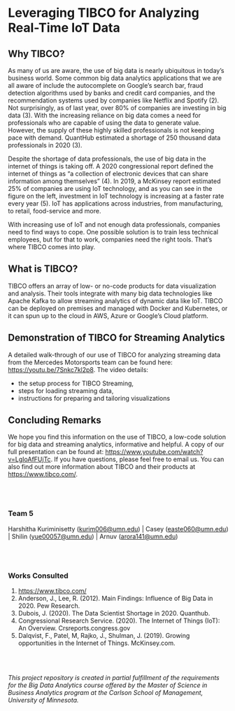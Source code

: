 # Leveraging TIBCO for Analyzing Real-Time IoT Data

## Why TIBCO?

As many of us are aware, the use of big data is nearly ubiquitous in today’s business world. Some common big data analytics applications that we are all aware of include the autocomplete on Google’s search bar, fraud detection algorithms used by banks and credit card companies, and the recommendation systems used by companies like Netflix and Spotify (2). Not surprisingly, as of last year, over 80% of companies are investing in big data (3). With the increasing reliance on big data comes a need for professionals who are capable of using the data to generate value. However, the supply of these highly skilled professionals is not keeping pace with demand. QuantHub estimated a shortage of 250 thousand data professionals in 2020 (3).

Despite the shortage of data professionals, the use of big data in the internet of things is taking off. A 2020 congressional report defined the internet of things as “a collection of electronic devices that can share information among themselves” (4). In 2019, a McKinsey report estimated 25% of companies are using IoT technology, and as you can see in the figure on the left, investment in IoT technology is increasing at a faster rate every year (5). IoT has applications across industries, from manufacturing, to retail, food-service and more.

With increasing use of IoT and not enough data professionals, companies need to find ways to cope. One possible solution is to train less technical employees, but for that to work, companies need the right tools. That’s where TIBCO comes into play.

## What is TIBCO?

TIBCO offers an array of low- or no-code products for data visualization and analysis. Their tools integrate with many big data technologies like Apache Kafka to allow streaming analytics of dynamic data like IoT. TIBCO can be deployed on premises and managed with Docker and Kubernetes, or it can spun up to the cloud in AWS, Azure or Google’s Cloud platform.

## Demonstration of TIBCO for Streaming Analytics

A detailed walk-through of our use of TIBCO for analyzing streaming data from the Mercedes Motorsports team can be found here: https://youtu.be/7Snkc7kl2p8. The video details: 

- the setup process for TIBCO Streaming, 
- steps for loading streaming data,
- instructions for preparing and tailoring visualizations

## Concluding Remarks

We hope you find this information on the use of TIBCO, a low-code solution for big data and streaming analytics, informative and helpful. A copy of our full presentation can be found at: https://www.youtube.com/watch?v=LgIoAfFUjTc. If you have questions, please feel free to email us. You can also find out more information about TIBCO and their products at https://www.tibco.com/.

<br>
<br>

### Team 5  

Harshitha Kuriminisetty (kurim006@umn.edu) | Casey (easte060@umn.edu) | Shilin (yue00057@umn.edu) | Arnuv (arora141@umn.edu)

<br>
<br>

### Works Consulted

1. https://www.tibco.com/
2. Anderson, J., Lee, R. (2012). Main Findings: Influence of Big Data in 2020. Pew Research.
3. Dubois, J. (2020). The Data Scientist Shortage in 2020. Quanthub.
4. Congressional Research Service. (2020). The Internet of Things (IoT): An Overview. Crsreports.congress.gov
5. Dalqvist, F., Patel, M, Rajko, J., Shulman, J. (2019). Growing opportunities in the Internet of Things. McKinsey.com.

<br>
<br>

<I>This project repository is created in partial fulfillment of the requirements for the Big Data Analytics course offered by the Master of Science in Business Analytics program at the Carlson School of Management, University of Minnesota.</i>
